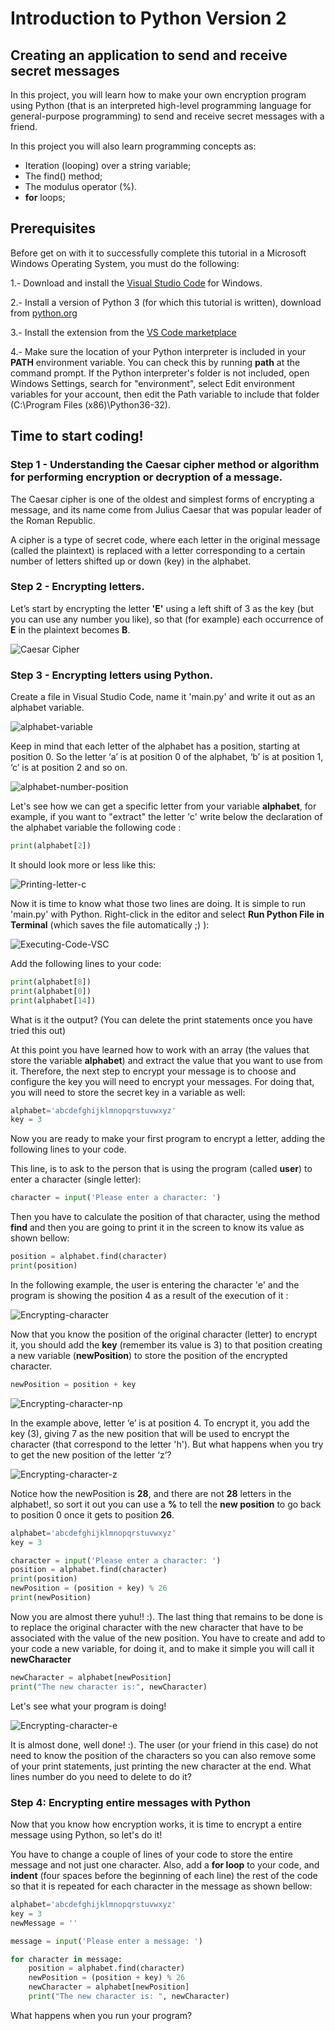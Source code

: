 # Introduction to Python Version 2
## Creating an application to send and receive secret messages

In this project, you will learn how to make your own encryption program using Python (that is an interpreted high-level programming language for general-purpose programming) to send and receive secret messages with a friend. 

In this project you will also learn programming concepts as:

- Iteration (looping) over a string variable;
- The find() method;
- The modulus operator (%).
- **for** loops;

## Prerequisites

Before get on with it to successfully complete this tutorial in a Microsoft Windows Operating System, you must do the following:

1.- Download and install the [Visual Studio Code](https://go.microsoft.com/fwlink/?LinkID=534107) for Windows.

2.- Install a version of Python 3 (for which this tutorial is written), download from [python.org](https://www.python.org/ftp/python/3.6.5/python-3.6.5.exe)

3.- Install the extension from the [VS Code marketplace](https://marketplace.visualstudio.com/items?itemName=ms-python.python)

4.- Make sure the location of your Python interpreter is included in your **PATH** environment variable. You can check this by running **path** at the command prompt. If the Python interpreter's folder is not included, open Windows Settings, search for "environment", select Edit environment variables for your account, then edit the Path variable to include that folder (C:\Program Files (x86)\Python36-32).
	
## Time to start coding!

### Step 1 - Understanding the Caesar cipher method or algorithm for performing encryption or decryption of a message.

The Caesar cipher is one of the oldest and simplest forms of encrypting a message, and its name come from Julius Caesar that was popular leader of the Roman Republic. 

A cipher is a type of secret code, where each letter in the original message (called the plaintext) is replaced with a letter corresponding to a certain number of letters shifted up or down (key) in the alphabet.

### Step 2 - Encrypting letters.

Let’s start by encrypting the letter **'E'** using a left shift of 3 as the key (but you can use any number you like), so that (for example) each occurrence of **E** in the plaintext becomes **B**.


![Caesar Cipher](https://upload.wikimedia.org/wikipedia/commons/thumb/4/4a/Caesar_cipher_left_shift_of_3.svg/640px-Caesar_cipher_left_shift_of_3.svg.png)

### Step 3 - Encrypting letters using Python.

Create a file in Visual Studio Code, name it 'main.py' and write it out as an alphabet variable.

![alphabet-variable](https://raw.githubusercontent.com/verofa/intro-to-python-mgc-v2/master/alphabet.PNG)

Keep in mind that each letter of the alphabet has a position, starting at position 0. So the letter ‘a’ is at position 0 of the alphabet, ‘b’ is at position 1, ‘c’ is at position 2 and so on.

![alphabet-number-position](https://codeclubprojects.org/en-GB/python/secret-messages/images/messages-array.png)

Let's see how we can get a specific letter from your variable **alphabet**, for example, if you want to "extract" the letter 'c' write below the declaration of the alphabet variable the following code :

```python
print(alphabet[2])
```

It should look more or less like this:

![Printing-letter-c](https://raw.githubusercontent.com/verofa/intro-to-python-mgc-v2/master/Printing-letter-c.PNG)

Now it is time to know what those two lines are doing. It is simple to run 'main.py' with Python. Right-click in the editor and select **Run Python File in Terminal** (which saves the file automatically ;) ):

![Executing-Code-VSC](https://raw.githubusercontent.com/verofa/intro-to-python-mgc-v2/master/Executing-Code-VSC.gif)

Add the following lines to your code:

```python
print(alphabet[8])
print(alphabet[0])
print(alphabet[14])
```

What is it the output? (You can delete the print statements once you have tried this out)

At this point you have learned how to work with an array (the values that store the variable **alphabet**) and extract the value that you want to use from it. Therefore, the next step to encrypt your message is to choose and configure the key you will need to encrypt your messages. For doing that, you will need to store the secret key in a variable as well:

```python
alphabet='abcdefghijklmnopqrstuvwxyz'
key = 3
```

Now you are ready to make your first program to encrypt a letter, adding the following lines to your code.

This line, is to ask to the person that is using the program (called **user**) to enter a character (single letter):
```python 
character = input('Please enter a character: ')
```

Then you have to calculate the position of that character, using the method **find** and then you are going to print it in the screen to know its value as shown bellow:

```python
position = alphabet.find(character)
print(position)
```

In the following example, the user is entering the character 'e' and the program is showing the position 4 as a result of the execution of it :

![Encrypting-character](https://raw.githubusercontent.com/verofa/intro-to-python-mgc-v2/master/Encrypting-character.gif)

Now that you know the position of the original character (letter) to encrypt it, you should add the **key** (remember its value is 3) to that position creating a new variable (**newPosition**) to store the position of the encrypted character.

```python
newPosition = position + key
```

![Encrypting-character-np](https://raw.githubusercontent.com/verofa/intro-to-python-mgc-v2/master/Encrypting-character-np.gif)

In the example above, letter ‘e’ is at position 4. To encrypt it, you add the key (3), giving 7 as the new position that will be used to encrypt the character (that correspond to the letter 'h'). But what happens when you try to get the new position of the letter ‘z’?

![Encrypting-character-z](https://raw.githubusercontent.com/verofa/intro-to-python-mgc-v2/master/Encrypting-character-z.gif)

Notice how the newPosition is **28**, and there are not **28** letters in the alphabet!, so sort it out you can use a **%** to tell the **new position** to go back to position 0 once it gets to position **26**.

```python
alphabet='abcdefghijklmnopqrstuvwxyz'
key = 3

character = input('Please enter a character: ')
position = alphabet.find(character)
print(position)
newPosition = (position + key) % 26
print(newPosition)
```

Now you are almost there yuhu!! :). The last thing that remains to be done is to replace the original character with the new character that have to be associated with the value of the new position. You have to create and add to your code a new variable, for doing it, and to make it simple you will call it **newCharacter**

```python
newCharacter = alphabet[newPosition]
print("The new character is:", newCharacter)
```

Let's see what your program is doing!


![Encrypting-character-e](https://raw.githubusercontent.com/verofa/intro-to-python-mgc-v2/master/Encrypting-character-e.gif)

It is almost done, well done! :). The user (or your friend in this case) do not need to know the position of the characters so you can also remove some of your print statements, just printing the new character at the end. What lines number do you need to delete to do it?


### Step 4: Encrypting entire messages with Python

Now that you know how encryption works, it is time to encrypt a entire message using Python, so let's do it!

You have to change a couple of lines of your code to store the entire message and not just one character. Also, add a **for loop** to your code, and **indent** (four spaces before the beginning of each line) the rest of the code so that it is repeated for each character in the message as shown bellow:

```python
alphabet='abcdefghijklmnopqrstuvwxyz'
key = 3
newMessage = ''

message = input('Please enter a message: ')

for character in message:
    position = alphabet.find(character)
    newPosition = (position + key) % 26
    newCharacter = alphabet[newPosition]
    print("The new character is: ", newCharacter)
```

What happens when you run your program?
